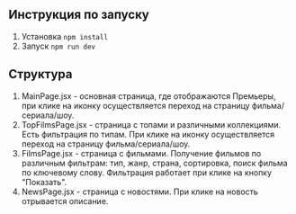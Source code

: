 

## Инструкция по запуску 
1. Установка
   `npm install`
2. Запуск
   `npm run dev`

## Структура 

1. MainPage.jsx - основная страница, где отображаются Премьеры, при клике на иконку осуществляется переход на страницу фильма/сериала/шоу.
1. TopFilmsPage.jsx - страница с топами и различными коллекциями. Есть фильтрация по типам. При клике на иконку осуществляется переход на страницу фильма/сериала/шоу.
1. FilmsPage.jsx - страница с фильмами. Получение фильмов по различным фильтрам: тип, жанр, страна, сортировка, поиск фильма по ключевому слову. Фильтрация работает при клике на кнопку "Показать".
1. NewsPage.jsx - страница с новостями. При клике на новость отрывается описание.
